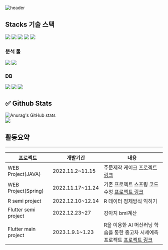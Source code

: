 ![header](https://capsule-render.vercel.app/api?type=soft&color=auto&height=300&section=header&text=WELLCOME%20&fontSize=90)    

Stacks 기술 스택
-------------

<img src="https://img.shields.io/badge/Flutter-02569B?style=for-the-badge&logo=Flutter&logoColor=black"> 
<img src="https://img.shields.io/badge/Spring-6DB33F?style=for-the-badge&logo=Spring&logoColor=black"> 
<img src="https://img.shields.io/badge/Python-3776AB?style=for-the-badge&logo=Python&logoColor=black"> 
<img src="https://img.shields.io/badge/Swift-F05138?style=for-the-badge&logo=Swift&logoColor=black">
<img src="https://img.shields.io/badge/Dart-0175C2?style=for-the-badge&logo=Dart&logoColor=black">

### 분석 툴    
<img src="https://img.shields.io/badge/R-276DC3?style=for-the-badge&logo=R&logoColor=black"> 
<img src="https://img.shields.io/badge/Python-3776AB?style=for-the-badge&logo=Python&logoColor=black">


### DB   
<img src="https://img.shields.io/badge/MySQL-4479A1?style=for-the-badge&logo=MySQL&logoColor=black"> 
<img src="https://img.shields.io/badge/SQLite-003B57?style=for-the-badge&logo=SQLite&logoColor=black">
<img src="https://img.shields.io/badge/Firebase-FFCA28?style=for-the-badge&logo=Firebase&logoColor=black">




✅ Github Stats    
-------------
![Anurag's GitHub stats](https://github-readme-stats.vercel.app/api?username=vxornjs11&show_icons=true&theme=radical) <br>
<img src="https://github-readme-stats.vercel.app/api/top-langs/?username=vxornjs11&layout=compact"><br>

## 활동요약
-----------
  |프로젝트|개발기간|내용|
  |------|---|---|
  |WEB Project(JAVA)|2022.11.2~11.15|주문제작 케이크 [프로젝트 링크](https://github.com/vxornjs11/MVC_Allways)|
  |WEB Project(Spring)|2022.11.17~11.24|기존 프로젝트 스프링 코드수정 [프로젝트 링크](https://github.com/vxornjs11/spring_portfolio1/tree/main)|
  |R semi project|2022.12.10~12.14|R 데이터 정제방식 익히기|
  |Flutter semi project|2022.12.23~27|강아지 bmi계산|
  |Flutter main project|2023.1.9.1~1.23|R을 이용한 AI 머신러닝 학습을 통한 중고차 시세예측 프로젝트 [프로젝트 링크](https://github.com/vxornjs11/R-Spring-Flutter/tree/parktekwon) |
